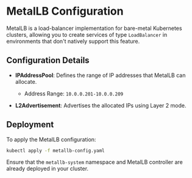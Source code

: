 # MetalLB Configuration

MetalLB is a load-balancer implementation for bare-metal Kubernetes clusters, allowing you to create services of type `LoadBalancer` in environments that don't natively support this feature.

## Configuration Details

- **IPAddressPool**: Defines the range of IP addresses that MetalLB can allocate.
  - Address Range: `10.0.0.201-10.0.0.209`

- **L2Advertisement**: Advertises the allocated IPs using Layer 2 mode.

## Deployment

To apply the MetalLB configuration:

```bash
kubectl apply -f metallb-config.yaml
```

Ensure that the `metallb-system` namespace and MetalLB controller are already deployed in your cluster.